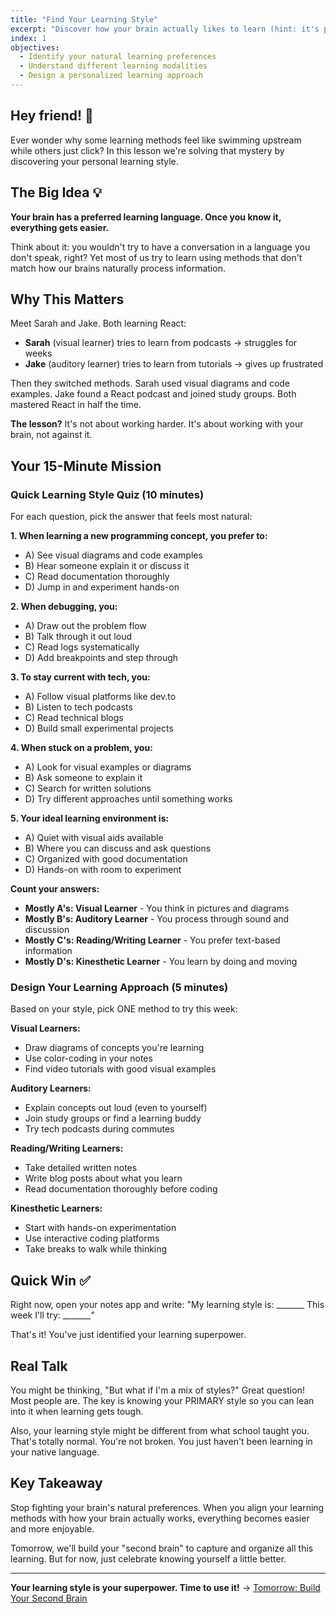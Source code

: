 ```yaml
---
title: "Find Your Learning Style"
excerpt: "Discover how your brain actually likes to learn (hint: it's probably not how you've been trying)"
index: 1
objectives:
  - Identify your natural learning preferences
  - Understand different learning modalities
  - Design a personalized learning approach
---
```


## Hey friend! 👋

Ever wonder why some learning methods feel like swimming upstream while others
just click? In this lesson we're solving that mystery by discovering your
personal learning style.

## The Big Idea 💡

**Your brain has a preferred learning language. Once you know it, everything
gets easier.**

Think about it: you wouldn't try to have a conversation in a language you don't
speak, right? Yet most of us try to learn using methods that don't match how our
brains naturally process information.

## Why This Matters

Meet Sarah and Jake. Both learning React:

- **Sarah** (visual learner) tries to learn from podcasts → struggles for weeks
- **Jake** (auditory learner) tries to learn from tutorials → gives up
  frustrated

Then they switched methods. Sarah used visual diagrams and code examples. Jake
found a React podcast and joined study groups. Both mastered React in half the
time.

**The lesson?** It's not about working harder. It's about working with your
brain, not against it.

## Your 15-Minute Mission

### Quick Learning Style Quiz (10 minutes)

For each question, pick the answer that feels most natural:

**1. When learning a new programming concept, you prefer to:**

- A) See visual diagrams and code examples
- B) Hear someone explain it or discuss it
- C) Read documentation thoroughly
- D) Jump in and experiment hands-on

**2. When debugging, you:**

- A) Draw out the problem flow
- B) Talk through it out loud
- C) Read logs systematically
- D) Add breakpoints and step through

**3. To stay current with tech, you:**

- A) Follow visual platforms like dev.to
- B) Listen to tech podcasts
- C) Read technical blogs
- D) Build small experimental projects

**4. When stuck on a problem, you:**

- A) Look for visual examples or diagrams
- B) Ask someone to explain it
- C) Search for written solutions
- D) Try different approaches until something works

**5. Your ideal learning environment is:**

- A) Quiet with visual aids available
- B) Where you can discuss and ask questions
- C) Organized with good documentation
- D) Hands-on with room to experiment

**Count your answers:**

- **Mostly A's: Visual Learner** - You think in pictures and diagrams
- **Mostly B's: Auditory Learner** - You process through sound and discussion
- **Mostly C's: Reading/Writing Learner** - You prefer text-based information
- **Mostly D's: Kinesthetic Learner** - You learn by doing and moving

### Design Your Learning Approach (5 minutes)

Based on your style, pick ONE method to try this week:

**Visual Learners:**

- Draw diagrams of concepts you're learning
- Use color-coding in your notes
- Find video tutorials with good visual examples

**Auditory Learners:**

- Explain concepts out loud (even to yourself)
- Join study groups or find a learning buddy
- Try tech podcasts during commutes

**Reading/Writing Learners:**

- Take detailed written notes
- Write blog posts about what you learn
- Read documentation thoroughly before coding

**Kinesthetic Learners:**

- Start with hands-on experimentation
- Use interactive coding platforms
- Take breaks to walk while thinking

## Quick Win ✅

Right now, open your notes app and write: "My learning style is: _______ This
week I'll try: _______"

That's it! You've just identified your learning superpower.

## Real Talk

You might be thinking, "But what if I'm a mix of styles?" Great question! Most
people are. The key is knowing your PRIMARY style so you can lean into it when
learning gets tough.

Also, your learning style might be different from what school taught you. That's
totally normal. You're not broken. You just haven't been learning in your native
language.

## Key Takeaway

Stop fighting your brain's natural preferences. When you align your learning
methods with how your brain actually works, everything becomes easier and more
enjoyable.

Tomorrow, we'll build your "second brain" to capture and organize all this
learning. But for now, just celebrate knowing yourself a little better.

---

**Your learning style is your superpower. Time to use it!** →
[Tomorrow: Build Your Second Brain](./02-second-brain)
